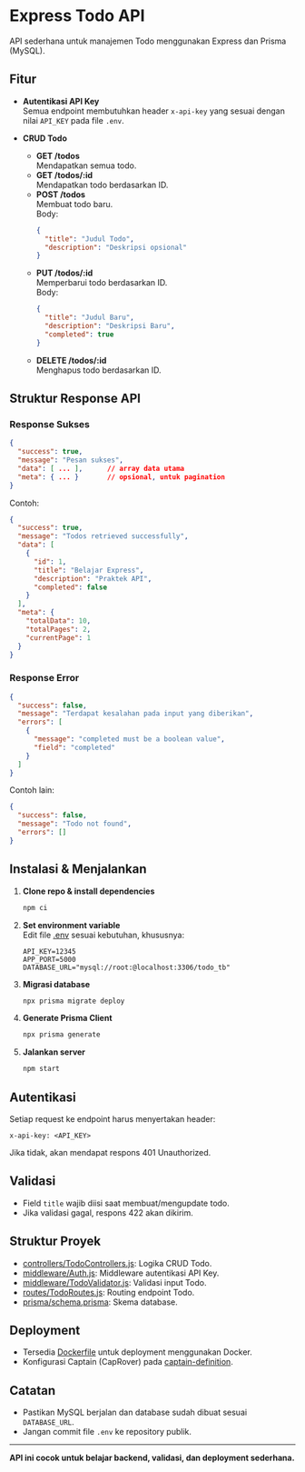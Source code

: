 # Express Todo API

API sederhana untuk manajemen Todo menggunakan Express dan Prisma (MySQL).

## Fitur

- **Autentikasi API Key**  
  Semua endpoint membutuhkan header `x-api-key` yang sesuai dengan nilai `API_KEY` pada file `.env`.

- **CRUD Todo**
  - **GET /todos**  
    Mendapatkan semua todo.
  - **GET /todos/:id**  
    Mendapatkan todo berdasarkan ID.
  - **POST /todos**  
    Membuat todo baru.  
    Body:
    ```json
    {
      "title": "Judul Todo",
      "description": "Deskripsi opsional"
    }
    ```
  - **PUT /todos/:id**  
    Memperbarui todo berdasarkan ID.  
    Body:
    ```json
    {
      "title": "Judul Baru",
      "description": "Deskripsi Baru",
      "completed": true
    }
    ```
  - **DELETE /todos/:id**  
    Menghapus todo berdasarkan ID.

## Struktur Response API

### Response Sukses

```json
{
  "success": true,
  "message": "Pesan sukses",
  "data": [ ... ],      // array data utama
  "meta": { ... }       // opsional, untuk pagination
}
```

Contoh:

```json
{
  "success": true,
  "message": "Todos retrieved successfully",
  "data": [
    {
      "id": 1,
      "title": "Belajar Express",
      "description": "Praktek API",
      "completed": false
    }
  ],
  "meta": {
    "totalData": 10,
    "totalPages": 2,
    "currentPage": 1
  }
}
```

### Response Error

```json
{
  "success": false,
  "message": "Terdapat kesalahan pada input yang diberikan",
  "errors": [
    {
      "message": "completed must be a boolean value",
      "field": "completed"
    }
  ]
}
```

Contoh lain:

```json
{
  "success": false,
  "message": "Todo not found",
  "errors": []
}
```

## Instalasi & Menjalankan

1. **Clone repo & install dependencies**

   ```sh
   npm ci
   ```

2. **Set environment variable**  
   Edit file [.env](.env) sesuai kebutuhan, khususnya:

   ```
   API_KEY=12345
   APP_PORT=5000
   DATABASE_URL="mysql://root:@localhost:3306/todo_tb"
   ```

3. **Migrasi database**

   ```sh
   npx prisma migrate deploy
   ```

4. **Generate Prisma Client**

   ```sh
   npx prisma generate
   ```

5. **Jalankan server**
   ```sh
   npm start
   ```

## Autentikasi

Setiap request ke endpoint harus menyertakan header:

```
x-api-key: <API_KEY>
```

Jika tidak, akan mendapat respons 401 Unauthorized.

## Validasi

- Field `title` wajib diisi saat membuat/mengupdate todo.
- Jika validasi gagal, respons 422 akan dikirim.

## Struktur Proyek

- [controllers/TodoControllers.js](controllers/TodoControllers.js): Logika CRUD Todo.
- [middleware/Auth.js](middleware/Auth.js): Middleware autentikasi API Key.
- [middleware/TodoValidator.js](middleware/TodoValidator.js): Validasi input Todo.
- [routes/TodoRoutes.js](routes/TodoRoutes.js): Routing endpoint Todo.
- [prisma/schema.prisma](prisma/schema.prisma): Skema database.

## Deployment

- Tersedia [Dockerfile](Dockerfile) untuk deployment menggunakan Docker.
- Konfigurasi Captain (CapRover) pada [captain-definition](captain-definition).

## Catatan

- Pastikan MySQL berjalan dan database sudah dibuat sesuai `DATABASE_URL`.
- Jangan commit file `.env` ke repository publik.

---

**API ini cocok untuk belajar backend, validasi, dan deployment sederhana.**
